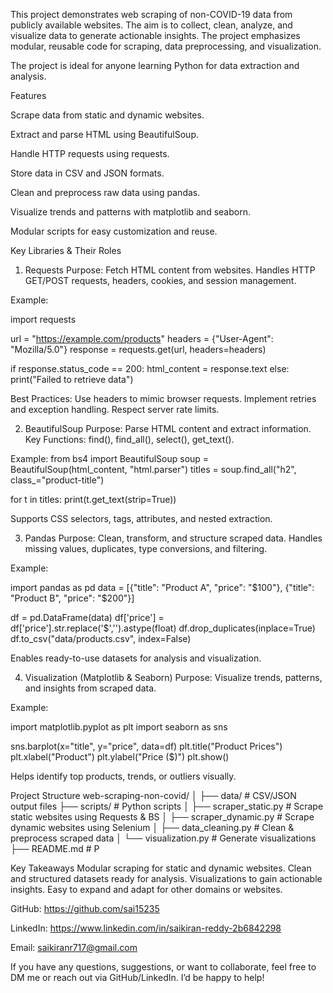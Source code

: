 This project demonstrates web scraping of non-COVID-19 data from publicly available websites. The aim is to collect, clean, analyze, and visualize data to generate actionable insights. The project emphasizes 
modular, reusable code for scraping, data preprocessing, and visualization.

The project is ideal for anyone learning Python for data extraction and analysis.

Features

Scrape data from static and dynamic websites.

Extract and parse HTML using BeautifulSoup.

Handle HTTP requests using requests.

Store data in CSV and JSON formats.

Clean and preprocess raw data using pandas.

Visualize trends and patterns with matplotlib and seaborn.

Modular scripts for easy customization and reuse.



Key Libraries & Their Roles
1. Requests
Purpose: Fetch HTML content from websites.
Handles HTTP GET/POST requests, headers, cookies, and session management.

Example:

import requests

url = "https://example.com/products"
headers = {"User-Agent": "Mozilla/5.0"}
response = requests.get(url, headers=headers)

if response.status_code == 200:
    html_content = response.text
else:
    print("Failed to retrieve data")


Best Practices:
Use headers to mimic browser requests.
Implement retries and exception handling.
Respect server rate limits.


2. BeautifulSoup
Purpose: Parse HTML content and extract information.
Key Functions: find(), find_all(), select(), get_text().

Example:
from bs4 import BeautifulSoup
soup = BeautifulSoup(html_content, "html.parser")
titles = soup.find_all("h2", class_="product-title")

for t in titles:
    print(t.get_text(strip=True))


Supports CSS selectors, tags, attributes, and nested extraction.



3. Pandas
Purpose: Clean, transform, and structure scraped data.
Handles missing values, duplicates, type conversions, and filtering.

Example:

import pandas as pd
data = [{"title": "Product A", "price": "$100"},
        {"title": "Product B", "price": "$200"}]

df = pd.DataFrame(data)
df['price'] = df['price'].str.replace('$','').astype(float)
df.drop_duplicates(inplace=True)
df.to_csv("data/products.csv", index=False)

Enables ready-to-use datasets for analysis and visualization.

4. Visualization (Matplotlib & Seaborn)
Purpose: Visualize trends, patterns, and insights from scraped data.

Example:

import matplotlib.pyplot as plt
import seaborn as sns

sns.barplot(x="title", y="price", data=df)
plt.title("Product Prices")
plt.xlabel("Product")
plt.ylabel("Price ($)")
plt.show()


Helps identify top products, trends, or outliers visually.

Project Structure
web-scraping-non-covid/
│
├── data/                     # CSV/JSON output files
├── scripts/                  # Python scripts
│   ├── scraper_static.py     # Scrape static websites using Requests & BS
│   ├── scraper_dynamic.py    # Scrape dynamic websites using Selenium
│   ├── data_cleaning.py      # Clean & preprocess scraped data
│   └── visualization.py      # Generate visualizations
├── README.md                 # P




Key Takeaways
Modular scraping for static and dynamic websites.
Clean and structured datasets ready for analysis.
Visualizations to gain actionable insights.
Easy to expand and adapt for other domains or websites.


GitHub: https://github.com/sai15235

LinkedIn: https://www.linkedin.com/in/saikiran-reddy-2b6842298

Email: saikiranr717@gmail.com


If you have any questions, suggestions, or want to collaborate, feel free to DM me or reach out via GitHub/LinkedIn. I’d be happy to help!

